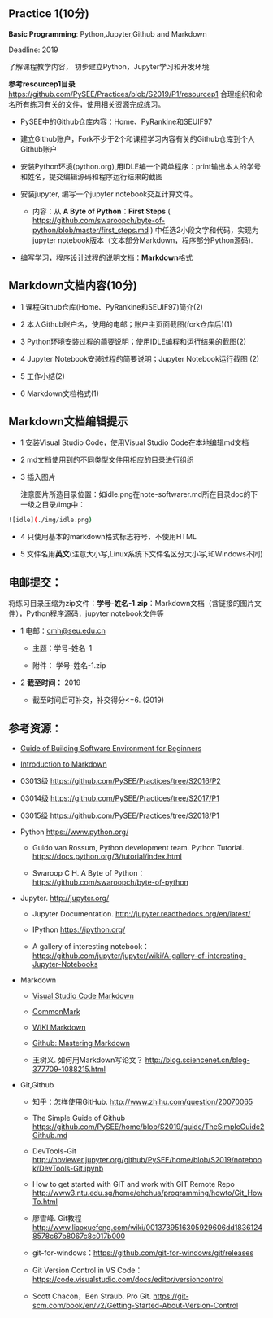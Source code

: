 ## Practice 1(10分)

**Basic Programming**: Python,Jupyter,Github and Markdown

Deadline: 2019

了解课程教学内容， 初步建立Python，Jupyter学习和开发环境

**参考resourcep1目录**  https://github.com/PySEE/Practices/blob/S2019/P1/resourcep1 合理组织和命名所有练习有关的文件，使用相关资源完成练习。

*  PySEE中的Github仓库内容：Home、PyRankine和SEUIF97

*  建立Github账户，Fork不少于2个和课程学习内容有关的Github仓库到个人Github账户

*  安装Python环境(python.org),用IDLE编一个简单程序：print输出本人的学号和姓名，提交编辑源码和程序运行结果的截图

*  安装jupyter, 编写一个jupyter notebook交互计算文件。
   
   * 内容：从 **A Byte of Python：First Steps** ( https://github.com/swaroopch/byte-of-python/blob/master/first_steps.md )
   中任选2小段文字和代码，实现为jupyter notebook版本（文本部分Markdown，程序部分Python源码).
 
* 编写学习，程序设计过程的说明文档：**Markdown**格式

## Markdown文档内容(10分)
   
  * 1 课程Github仓库(Home、PyRankine和SEUIF97)简介(2)
  
  * 2 本人Github账户名，使用的电邮；账户主页面截图(fork仓库后)(1)
  
  * 3 Python环境安装过程的简要说明；使用IDLE编程和运行结果的截图(2)
  
  * 4 Jupyter Notebook安装过程的简要说明；Jupyter Notebook运行截图 (2)
  
  * 5 工作小结(2)

  * 6 Markdown文档格式(1)

## Markdown文档编辑提示

* 1 安装Visual Studio Code，使用Visual Studio Code在本地编辑md文档

* 2 md文档使用到的不同类型文件用相应的目录进行组织

* 3 插入图片

   注意图片所造目录位置：如idle.png在note-softwarer.md所在目录doc的下一级之目录/img中：
```bash
![idle](./img/idle.png)
```

* 4 只使用基本的markdown格式标志符号，不使用HTML

* 5 文件名用**英文**(注意大小写,Linux系统下文件名区分大小写,和Windows不同)

## 电邮提交：

将练习目录压缩为zip文件：**学号-姓名-1.zip**：Markdown文档（含链接的图片文件），Python程序源码，jupyter notebook文件等

* 1 电邮：cmh@seu.edu.cn

  * 主题：学号-姓名-1
  
  * 附件： 学号-姓名-1.zip

* 2 **截至时间：** 2019

  * 截至时间后可补交，补交得分<=6. (2019)

## 参考资源：

* [Guide of  Building Software Environment for Beginners](https://github.com/PySEE/home/tree/S2019/guide/Beginner2BuildeSoftwareEnvironment.md) 

* [Introduction to Markdown](https://github.com/PySEE/home/blob/S2019/guide/Introduction2Markdown.md)

* 03013级 https://github.com/PySEE/Practices/tree/S2016/P2  

* 03014级 https://github.com/PySEE/Practices/tree/S2017/P1  

* 03015级 https://github.com/PySEE/Practices/tree/S2018/P1  

* Python https://www.python.org/

   * Guido van Rossum, Python development team. Python Tutorial. https://docs.python.org/3/tutorial/index.html

   * Swaroop C H. A Byte of Python：https://github.com/swaroopch/byte-of-python

* Jupyter. http://jupyter.org/
    
    * Jupyter Documentation. http://jupyter.readthedocs.org/en/latest/
    
    * IPython https://ipython.org/
    
    * A gallery of interesting notebook： https://github.com/jupyter/jupyter/wiki/A-gallery-of-interesting-Jupyter-Notebooks

* Markdown
  
   * [Visual Studio Code Markdown](https://code.visualstudio.com/docs/languages/markdown/)

   * [CommonMark](http://commonmark.org/)
  
   * [WIKI Markdown](https://en.wikipedia.org/wiki/Markdown)

   * [Github: Mastering Markdown](https://guides.github.com/features/mastering-markdown/)
   
   * 王树义. 如何用Markdown写论文？ http://blog.sciencenet.cn/blog-377709-1088215.html

* Git,Github

   * 知乎：怎样使用GitHub. http://www.zhihu.com/question/20070065

   * The Simple Guide of Github https://github.com/PySEE/home/blob/S2019/guide/TheSimpleGuide2Github.md

   * DevTools-Git  http://nbviewer.jupyter.org/github/PySEE/home/blob/S2019/notebook/DevTools-Git.ipynb

   * How to get started with GIT and work with GIT Remote Repo http://www3.ntu.edu.sg/home/ehchua/programming/howto/Git_HowTo.html

   * 廖雪峰. Git教程  http://www.liaoxuefeng.com/wiki/0013739516305929606dd18361248578c67b8067c8c017b000

   * git-for-windows：https://github.com/git-for-windows/git/releases
 
   * Git Version Control in VS Code：https://code.visualstudio.com/docs/editor/versioncontrol

   * Scott Chacon，Ben Straub. Pro Git. https://git-scm.com/book/en/v2/Getting-Started-About-Version-Control

